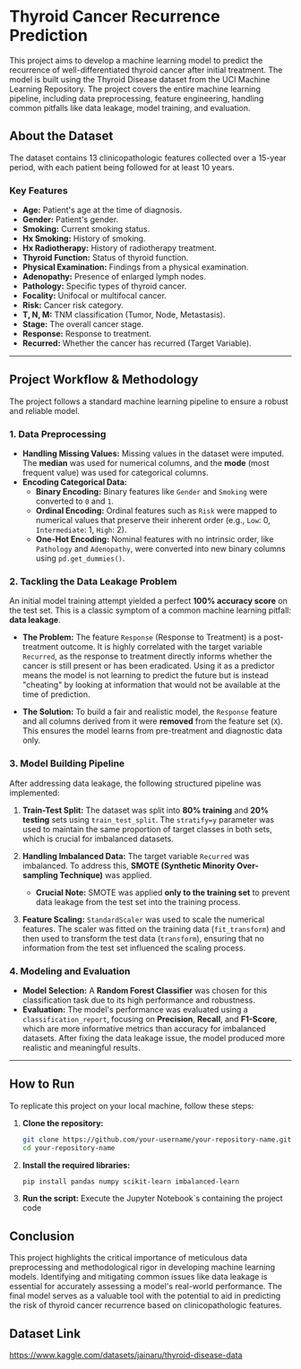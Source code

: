 # Thyroid Cancer Recurrence Prediction

This project aims to develop a machine learning model to predict the recurrence of well-differentiated thyroid cancer after initial treatment. The model is built using the Thyroid Disease dataset from the UCI Machine Learning Repository. The project covers the entire machine learning pipeline, including data preprocessing, feature engineering, handling common pitfalls like data leakage, model training, and evaluation.

## About the Dataset

The dataset contains 13 clinicopathologic features collected over a 15-year period, with each patient being followed for at least 10 years.

### Key Features
*   **Age:** Patient's age at the time of diagnosis.
*   **Gender:** Patient's gender.
*   **Smoking:** Current smoking status.
*   **Hx Smoking:** History of smoking.
*   **Hx Radiotherapy:** History of radiotherapy treatment.
*   **Thyroid Function:** Status of thyroid function.
*   **Physical Examination:** Findings from a physical examination.
*   **Adenopathy:** Presence of enlarged lymph nodes.
*   **Pathology:** Specific types of thyroid cancer.
*   **Focality:** Unifocal or multifocal cancer.
*   **Risk:** Cancer risk category.
*   **T, N, M:** TNM classification (Tumor, Node, Metastasis).
*   **Stage:** The overall cancer stage.
*   **Response:** Response to treatment.
*   **Recurred:** Whether the cancer has recurred (Target Variable).

---

## Project Workflow & Methodology

The project follows a standard machine learning pipeline to ensure a robust and reliable model.

### 1. Data Preprocessing

*   **Handling Missing Values:** Missing values in the dataset were imputed. The **median** was used for numerical columns, and the **mode** (most frequent value) was used for categorical columns.
*   **Encoding Categorical Data:**
    *   **Binary Encoding:** Binary features like `Gender` and `Smoking` were converted to `0` and `1`.
    *   **Ordinal Encoding:** Ordinal features such as `Risk` were mapped to numerical values that preserve their inherent order (e.g., `Low`: 0, `Intermediate`: 1, `High`: 2).
    *   **One-Hot Encoding:** Nominal features with no intrinsic order, like `Pathology` and `Adenopathy`, were converted into new binary columns using `pd.get_dummies()`.

### 2. Tackling the Data Leakage Problem

An initial model training attempt yielded a perfect **100% accuracy score** on the test set. This is a classic symptom of a common machine learning pitfall: **data leakage**.

*   **The Problem:** The feature `Response` (Response to Treatment) is a post-treatment outcome. It is highly correlated with the target variable `Recurred`, as the response to treatment directly informs whether the cancer is still present or has been eradicated. Using it as a predictor means the model is not learning to predict the future but is instead "cheating" by looking at information that would not be available at the time of prediction.

*   **The Solution:** To build a fair and realistic model, the `Response` feature and all columns derived from it were **removed** from the feature set (`X`). This ensures the model learns from pre-treatment and diagnostic data only.

### 3. Model Building Pipeline

After addressing data leakage, the following structured pipeline was implemented:

1.  **Train-Test Split:** The dataset was split into **80% training** and **20% testing** sets using `train_test_split`. The `stratify=y` parameter was used to maintain the same proportion of target classes in both sets, which is crucial for imbalanced datasets.

2.  **Handling Imbalanced Data:** The target variable `Recurred` was imbalanced. To address this, **SMOTE (Synthetic Minority Over-sampling Technique)** was applied.
    *   **Crucial Note:** SMOTE was applied **only to the training set** to prevent data leakage from the test set into the training process.

3.  **Feature Scaling:** `StandardScaler` was used to scale the numerical features. The scaler was fitted on the training data (`fit_transform`) and then used to transform the test data (`transform`), ensuring that no information from the test set influenced the scaling process.

### 4. Modeling and Evaluation

*   **Model Selection:** A **Random Forest Classifier** was chosen for this classification task due to its high performance and robustness.
*   **Evaluation:** The model's performance was evaluated using a `classification_report`, focusing on **Precision**, **Recall**, and **F1-Score**, which are more informative metrics than accuracy for imbalanced datasets. After fixing the data leakage issue, the model produced more realistic and meaningful results.

---

## How to Run

To replicate this project on your local machine, follow these steps:

1.  **Clone the repository:**
    ```bash
    git clone https://github.com/your-username/your-repository-name.git
    cd your-repository-name
    ```

2.  **Install the required libraries:**
    ```bash
    pip install pandas numpy scikit-learn imbalanced-learn
    ```

3.  **Run the script:**
    Execute the Jupyter Notebook`s containing the project code

## Conclusion

This project highlights the critical importance of meticulous data preprocessing and methodological rigor in developing machine learning models. Identifying and mitigating common issues like data leakage is essential for accurately assessing a model's real-world performance. The final model serves as a valuable tool with the potential to aid in predicting the risk of thyroid cancer recurrence based on clinicopathologic features.

## Dataset Link

https://www.kaggle.com/datasets/jainaru/thyroid-disease-data
